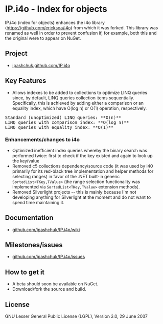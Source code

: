 IP.i4o - Index for objects
=======================

IP.i4o (index for objects) enhances the i4o library (<https://github.com/ericksoa/i4o>) from which it was forked. This library was renamed as well in order to prevent confusion if, for example, both this and the original were to appear on NuGet.

## Project
* [ipashchuk.github.com/IP.i4o](http://ipashchuk.github.com/IP.i4o)

## Key Features

* Allows indexes to be added to collections to optimize LINQ queries since, by default, LINQ queries collection items sequentially. Specifically, this is achieved by adding either a comparison or an equality index, which have O(log n) or O(1) operation, respectively.
<pre>Standard (unoptimized) LINQ queries: **O(n)**
LINQ queries with comparison index: **O(log n)**
LINQ queries with equality index: **O(1)**</pre>

### Enhancements/changes to i4o

* Optimized inefficient index queries whereby the binary search was performed twice: first to check if the key existed and again to look up the key/value
* Removed c5 collections dependency/source code (it was used by i40 primarily for its red-black tree implementation and helper methods for selecting ranges) in favor of the .NET built-in generic `SortedList<TKey,TValue>` (the range selection functionality was implemented via `SortedList<TKey,TValue>` extension methods).
* Removed Silverlight projects -- this is mainly because I'm not developing anything for Silverlight at the moment and do not want to spend time maintaining it.

## Documentation

* [github.com/ipashchuk/IP.i4o/wiki](https://github.com/ipashchuk/IP.i4o/wiki)

## Milestones/issues

* [github.com/ipashchuk/IP.i4o/issues](https://github.com/ipashchuk/IP.i4o/issues)

## How to get it

* A beta should soon be available on NuGet.
* Download/fork the source and build.

## License

GNU Lesser General Public License (LGPL), Version 3.0, 29 June 2007
